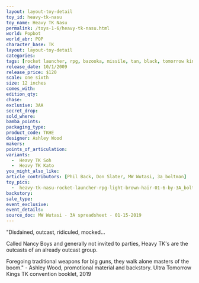 ```yaml
---
layout: layout-toy-detail 
toy_id: heavy-tk-nasu
toy_name: Heavy TK Nasu
permalink: /toys-1-6/heavy-tk-nasu.html
world: Popbot
world_abr: POP
character_base: TK
layout: layout-toy-detail
categories: 
tags: [rocket launcher, rpg, bazooka, missile, tan, black, tomorrow king]
release_date: 10/1/2009
release_price: $120 
scale: one sixth
size: 12 inches
comes_with: 
edition_qty: 
chase: 
exclusive: 3AA
secret_drop: 
sold_where: 
bamba_points: 
packaging_type: 
product_code: TKHE
designer: Ashley Wood
makers: 
points_of_articulation: 
variants: 
  -  Heavy TK Soh
  -  Heavy TK Kato
you_might_also_like: 
article_contributors: [Phil Back, Don Slater, MW Wutasi, 3a_boltman]
toy_pics: 
  -  heavy-tk-nasu-rocket-launcher-rpg-light-brown-hair-01-6-by-3A_boltman.jpg
backstory: 
sale_type: 
event_exclusive: 
event_details: 
source_doc: MW Wutasi - 3A spreadsheet - 01-15-2019
---
```

"Disdained, outcast, ridiculed, mocked...

Called Nancy Boys and generally not invited to parties, Heavy TK's are the outcasts of an already outcast group.

Foregoing traditional weapons for big guns, they walk alone masters of the boom."  - Ashley Wood, promotional material and backstory. Ultra Tomorrow Kings TK convention booklet, 2019